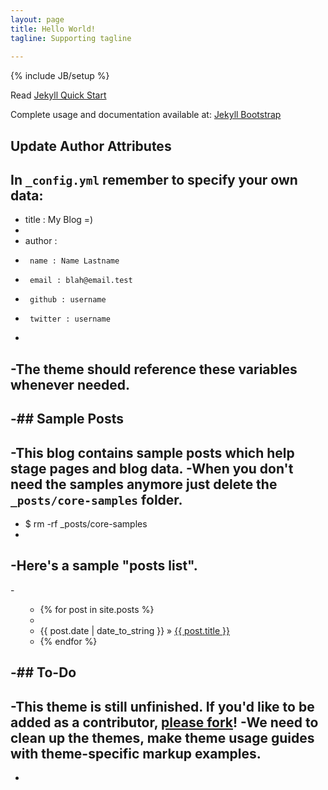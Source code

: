 ```yaml
---
layout: page
title: Hello World!
tagline: Supporting tagline
 
---
```

{% include JB/setup %}

Read [Jekyll Quick Start](http://jekyllbootstrap.com/usage/jekyll-quick-start.html)

Complete usage and documentation available at: [Jekyll Bootstrap](http://jekyllbootstrap.com)

## Update Author Attributes

In `_config.yml` remember to specify your own data:
-    
-    title : My Blog =)
-    
-    author :
-      name : Name Lastname
-      email : blah@email.test
-      github : username
-      twitter : username
-
-The theme should reference these variables whenever needed.
-    
-## Sample Posts
-
-This blog contains sample posts which help stage pages and blog data.
-When you don't need the samples anymore just delete the `_posts/core-samples` folder.
-
-    $ rm -rf _posts/core-samples
-
-Here's a sample "posts list".
-
-<ul class="posts">
-  {% for post in site.posts %}
-    <li><span>{{ post.date | date_to_string }}</span> &raquo; <a href="{{ BASE_PATH }}{{ post.url }}">{{ post.title }}</a></li>
-  {% endfor %}
 
 </ul>
 
-## To-Do
-
-This theme is still unfinished. If you'd like to be added as a contributor, [please fork](http://github.com/plusjade/jekyll-bootstrap)!
-We need to clean up the themes, make theme usage guides with theme-specific markup examples.
-
-
